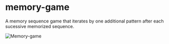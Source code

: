# memory-game

A memory sequence game that iterates by one additional pattern after each sucessive memorized sequence.

![Memory-game](https://user-images.githubusercontent.com/79121097/220410109-f2a636e0-5246-48f4-8577-b881d79a6b8e.gif)
